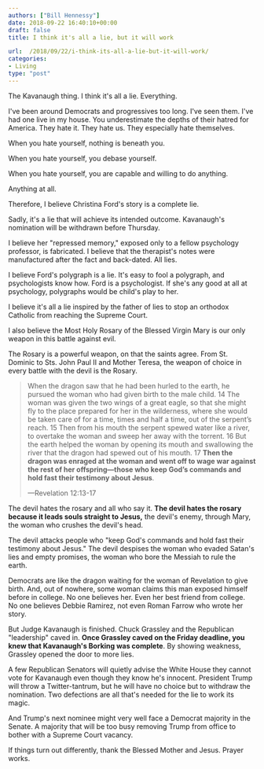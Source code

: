 ```yaml
---
authors: ["Bill Hennessy"]
date: 2018-09-22 16:40:10+00:00
draft: false
title: I think it's all a lie, but it will work

url:  /2018/09/22/i-think-its-all-a-lie-but-it-will-work/
categories:
- Living
type: "post"
---
```





The Kavanaugh thing. I think it's all a lie. Everything. 







I've been around Democrats and progressives too long. I've seen them. I've had one live in my house. You underestimate the depths of their hatred for America. They hate it. They hate us. They especially hate themselves. 







When you hate yourself, nothing is beneath you. 







When you hate yourself, you debase yourself. 







When you hate yourself, you are capable and willing to do anything.







Anything at all. 







Therefore, I believe Christina Ford's story is a complete lie. 







Sadly, it's a lie that will achieve its intended outcome. Kavanaugh's nomination will be withdrawn before Thursday. 







I believe her "repressed memory," exposed only to a fellow psychology professor, is fabricated. I believe that the therapist's notes were manufactured after the fact and back-dated. All lies.







I believe Ford's polygraph is a lie. It's easy to fool a polygraph, and psychologists know how. Ford is a psychologist. If she's any good at all at psychology, polygraphs would be child's play to her.







I believe it's all a lie inspired by the father of lies to stop an orthodox Catholic from reaching the Supreme Court. 







I also believe the Most Holy Rosary of the Blessed Virgin Mary is our only weapon in this battle against evil.







The Rosary is a powerful weapon, on that the saints agree. From St. Dominic to Sts. John Paul II and Mother Teresa, the weapon of choice in every battle with the devil is the Rosary. 







> When the dragon saw that he had been hurled to the earth, he pursued the woman who had given birth to the male child. 14 The woman was given the two wings of a great eagle, so that she might fly to the place prepared for her in the wilderness, where she would be taken care of for a time, times and half a time, out of the serpent’s reach. 15 Then from his mouth the serpent spewed water like a river, to overtake the woman and sweep her away with the torrent. 16 But the earth helped the woman by opening its mouth and swallowing the river that the dragon had spewed out of his mouth. 17 **Then the dragon was enraged at the woman and went off to wage war against the rest of her offspring—those who keep God’s commands and hold fast their testimony about Jesus**.
> 
> —Revelation 12:13-17







The devil hates the rosary and all who say it. **The devil hates the rosary because it leads souls straight to Jesus,** the devil's enemy, through Mary, the woman who crushes the devil's head.







The devil attacks people who "keep God's commands and hold fast their testimony about Jesus." The devil despises the woman who evaded Satan's lies and empty promises, the woman who bore the Messiah to rule the earth.







Democrats are like the dragon waiting for the woman of Revelation to give birth. And, out of nowhere, some woman claims this man exposed himself before in college. No one believes her. Even her best friend from college. No one believes Debbie Ramirez, not even Roman Farrow who wrote her story. 







But Judge Kavanaugh is finished. Chuck Grassley and the Republican "leadership" caved in. **Once Grassley caved on the Friday deadline, you knew that Kavanaugh's Borking was complete**. By showing weakness, Grassley opened the door to more lies. 







A few Republican Senators will quietly advise the White House they cannot vote for Kavanaugh even though they know he's innocent. President Trump will throw a Twitter-tantrum, but he will have no choice but to withdraw the nomination. Two defections are all that's needed for the lie to work its magic.







And Trump's next nominee might very well face a Democrat majority in the Senate. A majority that will be too busy removing Trump from office to bother with a Supreme Court vacancy. 







If things turn out differently, thank the Blessed Mother and Jesus. Prayer works.



